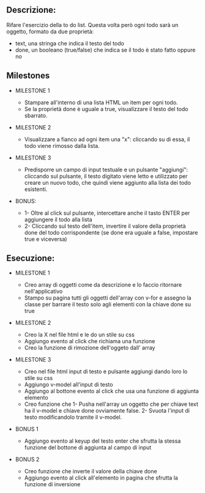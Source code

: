 ## Descrizione:
Rifare l'esercizio della to do list.
Questa volta però ogni todo sarà un oggetto, formato da due proprietà:
- text, una stringa che indica il testo del todo
- done, un booleano (true/false) che indica se il todo è stato fatto oppure no

## Milestones

- MILESTONE 1
    - Stampare all'interno di una lista HTML un item per ogni todo.
    - Se la proprietà done è uguale a true, visualizzare il testo del todo sbarrato.

- MILESTONE 2
    - Visualizzare a fianco ad ogni item una "x": cliccando su di essa, il todo viene rimosso dalla lista.

- MILESTONE 3
    - Predisporre un campo di input testuale e un pulsante "aggiungi": cliccando sul pulsante, il testo digitato viene letto e utilizzato per creare un nuovo todo, che quindi viene aggiunto alla lista dei todo esistenti.

- BONUS:
    - 1- Oltre al click sul pulsante, intercettare anche il tasto ENTER per aggiungere il todo alla lista
    - 2- Cliccando sul testo dell'item, invertire il valore della proprietà done del todo corrispondente (se done era uguale a false, impostare true e viceversa)


## Esecuzione:
- MILESTONE 1
    - Creo array di oggetti come da descrizione e lo faccio ritornare nell'applicativo
    - Stampo su pagina tutti gli oggetti dell'array con v-for e assegno la classe per barrare il testo solo agli elementi con la chiave done su true

- MILESTONE 2
    - Creo la X nel file html e le do un stile su css
    - Aggiungo evento al click che richiama una funzione
    - Creo la funzione di rimozione dell'oggeto dall' array


- MILESTONE 3
    - Creo nel file html input di testo e pulsante aggiungi dando loro lo stile su css
    - Aggiungo v-model all'input di testo 
    - Aggiungo al bottone evento al click che usa una funzione di aggiunta elemento
    - Creo funzione che 1- Pusha nell'array un oggetto che per chiave text ha il v-model e chiave done ovviamente false. 2- Svuota l'input di testo modificandolo tramite il v-model.

- BONUS 1
    - Aggiungo evento al keyup del testo enter che sfrutta la stessa funzione del bottone di aggiunta al campo di input

- BONUS 2
    - Creo funzione che inverte il valore della chiave done
    - Aggiungo evento al click all'elemento in pagina che sfrutta la funzione di inversione